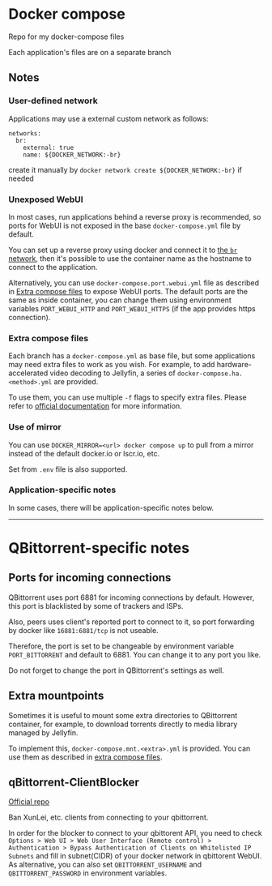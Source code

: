 # Docker compose
Repo for my docker-compose files

Each application's files are on a separate branch

## Notes
### User-defined network
Applications may use a external custom network as follows:

```
networks:
  br:
    external: true
    name: ${DOCKER_NETWORK:-br}
```

create it manually by `docker network create ${DOCKER_NETWORK:-br}` if needed

### Unexposed WebUI
In most cases, run applications behind a reverse proxy is recommended, so ports for WebUI is not exposed in the base `docker-compose.yml` file by default.

You can set up a reverse proxy using docker and connect it to [the `br` network](#user-defined-network), then it's possible to use the container name as the hostname to connect to the application.

Alternatively, you can use `docker-compose.port.webui.yml` file as described in [Extra compose files](#extra-compose-files) to expose WebUI ports. The default ports are the same as inside container, you can change them using environment variables `PORT_WEBUI_HTTP` and `PORT_WEBUI_HTTPS` (if the app provides https connection).

### Extra compose files
Each branch has a `docker-compose.yml` as base file, but some applications may need extra files to work as you wish. For example, to add hardware-accelerated video decoding to Jellyfin, a series of `docker-compose.ha.<method>.yml` are provided.

To use them, you can use multiple `-f` flags to specify extra files. Please refer to [official documentation](https://docs.docker.com/compose/reference/overview/#specifying-multiple-compose-files) for more information.

### Use of mirror
You can use `DOCKER_MIRROR=<url> docker compose up` to pull from a mirror instead of the default docker.io or lscr.io, etc.

Set from `.env` file is also supported.

### Application-specific notes
In some cases, there will be application-specific notes below.

---
# QBittorrent-specific notes
## Ports for incoming connections
QBittorrent uses port 6881 for incoming connections by default. However, this port is blacklisted by some of trackers and ISPs.

Also, peers uses client's reported port to connect to it, so port forwarding by docker like `16881:6881/tcp` is not useable.

Therefore, the port is set to be changeable by environment variable `PORT_BITTORRENT` and default to 6881. You can change it to any port you like.

Do not forget to change the port in QBittorrent's settings as well.

## Extra mountpoints
Sometimes it is useful to mount some extra directories to QBittorrent container, for example, to download torrents directly to media library managed by Jellyfin.

To implement this, `docker-compose.mnt.<extra>.yml` is provided. You can use them as described in [extra compose files](#extra-compose-files).

## qBittorrent-ClientBlocker
[Official repo](https://github.com/Simple-Tracker/qBittorrent-ClientBlocker)

Ban XunLei, etc. clients from connecting to your qbittorrent.

In order for the blocker to connect to your qbittorent API, you need to check `Options > Web UI > Web User Interface (Remote control) > Authentication > Bypass Authentication of Clients on Whitelisted IP Subnets` and fill in subnet(CIDR) of your docker network in qbittorent WebUI. As alternative, you can also set `QBITTORRENT_USERNAME` and `QBITTORRENT_PASSWORD` in environment variables.
